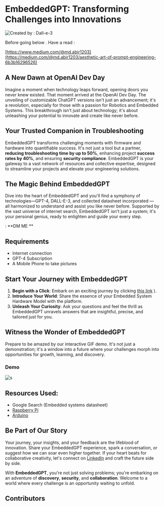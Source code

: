 # EmbeddedGPT: Transforming Challenges into Innovations
![Created by : Dall-e-3](https://github.com/mdabir1203/EmbeddedGPT/assets/66947064/a79205dd-3bad-4e60-ad63-f79d2a29ed92)

Before going below . Have a read : 

[https://www.medium.com/@md.abir1203](https://medium.com/@md.abir1203/aesthetic-art-of-prompt-engineering-6b3b16296526)

## A New Dawn at OpenAI Dev Day
Imagine a moment when technology leaps forward, opening doors you never knew existed. That moment arrived at the OpenAI Dev Day. The unveiling of customizable ChatGPT versions isn't just an advancement; it's a revolution, especially for those with a passion for Robotics and Embedded Systems. This breakthrough isn't just about technology; it's about unleashing your potential to innovate and create like never before.

## Your Trusted Companion in Troubleshooting
EmbeddedGPT transforms challenging moments with firmware and hardware into quantifiable success. It's not just a tool but a partner, **reducing troubleshooting time by up to 50%**, enhancing project **success rates by 40%**, and ensuring **security compliance**. EmbeddedGPT is your gateway to a vast network of resources and collective expertise, designed to streamline your projects and elevate your engineering solutions.

## The Magic Behind EmbeddedGPT
Dive into the heart of EmbeddedGPT and you'll find a symphony of technologies—GPT-4, DALL-E-3, and collected datasheet incorporated — all harmonized to understand and assist you like never before. Supported by the vast universe of internet search, EmbeddedGPT isn't just a system; it's your personal genius, ready to enlighten and guide your every step.

: **DM ME **

## Requirements 

- Internet connection
- GPT-4 Subscription
- A Mobile Phone to take pictures


## Start Your Journey with EmbeddedGPT
1. **Begin with a Click**: Embark on an exciting journey by clicking [this link](https://chat.openai.com/g/g-M5UY1ByFj-embeddedgpt)
).
2. **Introduce Your World**: Share the essence of your Embedded System Hardware Model with the platform.
3. **Unleash Your Curiosity**: Ask your questions and feel the thrill as EmbeddedGPT unravels answers that are insightful, precise, and tailored just for you.

## Witness the Wonder of EmbeddedGPT
Prepare to be amazed by our interactive GIF demo. It's not just a demonstration; it's a window into a future where your challenges morph into opportunities for growth, learning, and discovery.

### Demo 
![s](https://github.com/mdabir1203/EmbeddedGPT/assets/66947064/e66efc40-6d78-4870-8cb7-9a6a402032f8)


## Resources Used: 
- Google Search (Embedded systems datasheet)
- [Raspberry Pi](https://www.raspberrypi.org/)
- [Arduino](https://www.arduino.cc/) 

## Be Part of Our Story
Your journey, your insights, and your feedback are the lifeblood of innovation. Share your EmbeddedGPT experience, spark a conversation, or suggest how we can soar even higher together. If your heart beats for collaborative creativity, let's connect on [LinkedIn](#) and craft the future side by side.

With **EmbeddedGPT**, you're not just solving problems; you're embarking on an adventure of **discovery**, **security**, and **collaboration**. Welcome to a world where every challenge is an opportunity waiting to unfold.


## Contributors

<!-- ALL-CONTRIBUTORS-LIST:START - Do not remove or modify this section -->
<!-- prettier-ignore-start -->
<!-- markdownlint-disable -->

<!-- markdownlint-restore -->
<!-- prettier-ignore-end -->

<!-- ALL-CONTRIBUTORS-LIST:END -->
